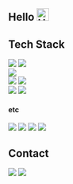 ## Hello <a target="_blank" rel="noopener noreferrer nofollow" href="https://raw.githubusercontent.com/Tarikul-Islam-Anik/Animated-Fluent-Emojis/master/Emojis/Hand%20gestures/Hand%20with%20Fingers%20Splayed%20Light%20Skin%20Tone.png"><img src="https://raw.githubusercontent.com/Tarikul-Islam-Anik/Animated-Fluent-Emojis/master/Emojis/Hand%20gestures/Hand%20with%20Fingers%20Splayed%20Light%20Skin%20Tone.png" alt="Hand with Fingers Splayed Light Skin Tone" width="25" height="25" style="max-width: 100%;">
</a>

## Tech Stack

<a href="#"><img src="https://img.shields.io/badge/JAVA-000000?style=flat-plastic&logo=OpenJDK&logoColor=007396"/></a>
<a href="#"><img src="https://img.shields.io/badge/JavaScript-000000?style=flat-plastic&logo=JavaScript&logoColor=F7DF1E"/></a></br>
<a href="#"><img src="https://img.shields.io/badge/jQuery-000000?style=flat-plastic&logo=jQuery&logoColor=0769AD"/></a></br>
<a href="#"><img src="https://img.shields.io/badge/Spring-000000?style=flat-plastic&logo=Spring&logoColor=6DB33F"/></a>
<a href="#"><img src="https://img.shields.io/badge/SpringBoot-000000?style=flat-plastic&logo=Spring Boot&logoColor=6DB33F"/></a></br>
<a href="#"><img src="https://img.shields.io/badge/MySQL-000000?style=flat-plastic&logo=MySQL&logoColor=4479A1"/></a>
<a href="#"><img src="https://img.shields.io/badge/MS SQL Server-000000?style=flat-plastic&logo=Microsoft SQL Server&logoColor=CC2927"/></a></br>

#### etc
<a href="#"><img src="https://img.shields.io/badge/Adobe Photoshop-000000?style=flat-plastic&logo=Adobe Photoshop&logoColor=31A8FF"/></a>
<a href="#"><img src="https://img.shields.io/badge/Adobe Illustrator-000000?style=flat-plastic&logo=Adobe Illustrator&logoColor=FF9A00"/></a>
<a href="#"><img src="https://img.shields.io/badge/HTML5-000000?style=flat-plastic&logo=HTML5&logoColor=E34F26"/></a>
<a href="#"><img src="https://img.shields.io/badge/CSS3-000000?style=flat-plastic&logo=CSS3&logoColor=1572B6"/></a></br>

## Contact

<a href="mailto:roornorn@gmail.com"><img src="https://img.shields.io/badge/Gmail-000000?style=flat-plastic&logo=Gmail&logoColor=EA4335&link=mailto:roornorn@gmail.com"/></a>
<a href="https://www.instagram.com/ornornro/" target="_blank"><img src="https://img.shields.io/badge/Instagram-000000?style=flat-plastic&logo=Instagram&logoColor=E4405F"/></a>
